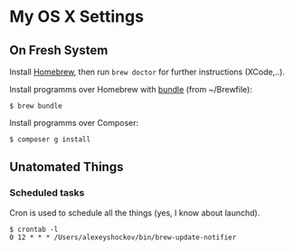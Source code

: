 # My OS X Settings

## On Fresh System

Install [Homebrew](http://brew.sh/), then run `brew doctor` for further instructions (XCode,..).

Install programms over Homebrew with [bundle](https://github.com/Homebrew/homebrew-bundle) (from ~/Brewfile):
```
$ brew bundle
```

Install programms over Composer:
```
$ composer g install
```

## Unatomated Things

### Scheduled tasks

Cron is used to schedule all the things (yes, I know about launchd).

```
$ crontab -l
0 12 * * * /Users/alexeyshockov/bin/brew-update-notifier
```
